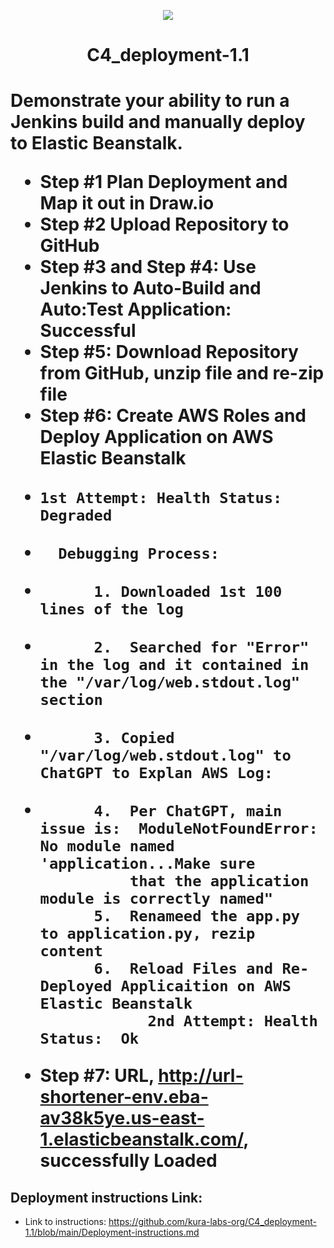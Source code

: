 <p align="center">
<img src="https://github.com/kura-labs-org/kuralabs_deployment_1/blob/main/Kuralogo.png">
</p>
<h1 align="center">C4_deployment-1.1<h1> 

Demonstrate your ability to run a Jenkins build and manually deploy to Elastic Beanstalk.

- Step #1 Plan Deployment and Map it out in Draw.io
- Step #2 Upload Repository to GitHub
- Step #3 and Step #4:  Use Jenkins to Auto-Build and Auto:Test Application:  Successful
- Step #5:  Download Repository from GitHub, unzip file and re-zip file
- Step #6:  Create AWS Roles and Deploy Application on AWS Elastic Beanstalk
-     1st Attempt: Health Status:  Degraded
-       Debugging Process:
-           1. Downloaded 1st 100 lines of the log
-           2.  Searched for "Error" in the log and it contained in the "/var/log/web.stdout.log" section
-           3. Copied "/var/log/web.stdout.log" to ChatGPT to Explan AWS Log:
-           4.  Per ChatGPT, main issue is:  ModuleNotFoundError: No module named 'application...Make sure  
                that the application module is correctly named"
            5.  Renameed the app.py to application.py, rezip content
            6.  Reload Files and Re-Deployed Applicaition on AWS Elastic Beanstalk
                  2nd Attempt: Health Status:  Ok
-  Step #7:  URL, http://url-shortener-env.eba-av38k5ye.us-east-1.elasticbeanstalk.com/, successfully Loaded              
            
## Deployment instructions Link:
-  Link to instructions: https://github.com/kura-labs-org/C4_deployment-1.1/blob/main/Deployment-instructions.md
